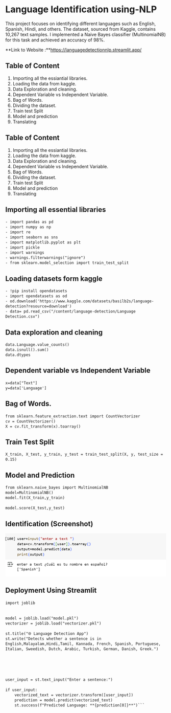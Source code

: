 
# Language Identification using-NLP

This project focuses on identifying different languages such as English, Spanish, Hindi, and others. The dataset, sourced from Kaggle, contains 10,267 text samples. I implemented a Naive Bayes classifier (MultinomialNB) for this task and achieved an accuracy of 98%.

**Link to Website :**https://languagedetectionnlp.streamlit.app/
## Table of Content

1. Importing all the essiantial libraries.
2. Loading the data from kaggle.
3. Data Exploration and cleaning.
4. Dependent Variable vs Independent Variable.
5. Bag of Words.
6. Dividing the dataset.
7. Train test Split
8. Model and prediction
9. Translating
## Table of Content

1. Importing all the essiantial libraries.
2. Loading the data from kaggle.
3. Data Exploration and cleaning.
4. Dependent Variable vs Independent Variable.
5. Bag of Words.
6. Dividing the dataset.
7. Train test Split
8. Model and prediction
9. Translating
## Importing all essential libraries

```http
- import pandas as pd
- import numpy as np
- import re
- import seaborn as sns
- import matplotlib.pyplot as plt
- import pickle
- import warnings
- warnings.filterwarnings("ignore")
- from sklearn.model_selection import train_test_split
```

## Loading datasets form kaggle


```http
- !pip install opendatasets
- import opendatasets as od
- od.download('https://www.kaggle.com/datasets/basilb2s/language-detection?resource=download')
- data= pd.read_csv("/content/language-detection/Language Detection.csv")
```
## Data exploration and cleaning

```http
data.Language.value_counts()
data.isnull().sum()
data.dtypes
```
## Dependent variable vs Independent Variable


```http
x=data["Text"]
y=data['Language']
```
## Bag of Words.

```http
from sklearn.feature_extraction.text import CountVectorizer
cv = CountVectorizer()
X = cv.fit_transform(x).toarray()
```

## Train Test Split

```http
X_train, X_test, y_train, y_test = train_test_split(X, y, test_size = 0.15)
```
## Model and Prediction

```http
from sklearn.naive_bayes import MultinomialNB
model=MultinomialNB()
model.fit(X_train,y_train)

model.score(X_test,y_test)
```
## Identification (Screenshot)

![screenshot](https://github.com/sunilbhandari123/Language-Detector-using-NLP-/blob/main/Screenshot%202025-08-06%20185106.png)

##  Deployment Using Streamlit
``` http import streamlit as st
import joblib


model = joblib.load("model.pkl")
vectorizer = joblib.load("vectorizer.pkl")

st.title("🌐 Language Detection App")
st.write("Detects whether a sentence is in English,Malayalam,Hindi,Tamil, Kannada, French, Spanish, Portuguese, Italian, Sweedish, Dutch, Arabic, Turkish, German, Danish, Greek.")





user_input = st.text_input("Enter a sentence:")

if user_input:
    vectorized_text = vectorizer.transform([user_input])
    prediction = model.predict(vectorized_text)
    st.success(f"Predicted Language: **{prediction[0]}**")```